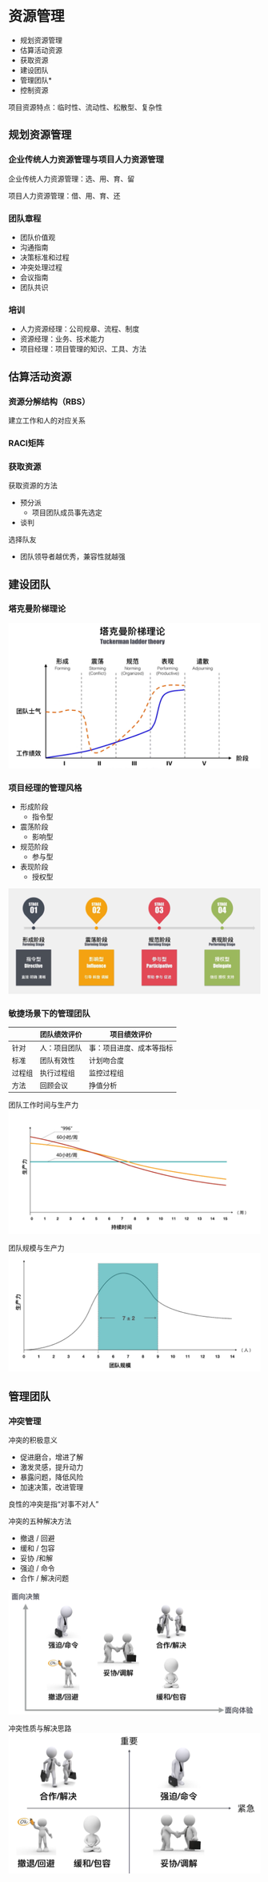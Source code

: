 # 资源管理
* 规划资源管理
* 估算活动资源
* 获取资源
* 建设团队
* 管理团队*
* 控制资源

项目资源特点：临时性、流动性、松散型、复杂性

## 规划资源管理
### 企业传统人力资源管理与项目人力资源管理
企业传统人力资源管理：选、用、育、留

项目人力资源管理：借、用、育、还

### 团队章程
* 团队价值观
* 沟通指南
* 决策标准和过程
* 冲突处理过程
* 会议指南
* 团队共识

### 培训
* 人力资源经理：公司规章、流程、制度
* 资源经理：业务、技术能力
* 项目经理：项目管理的知识、工具、方法
## 估算活动资源
### 资源分解结构（RBS）
建立工作和人的对应关系
### RACI矩阵
### 获取资源
获取资源的方法
* 预分派
  * 项目团队成员事先选定
* 谈判
  
选择队友
* 团队领导者越优秀，兼容性就越强
## 建设团队
### 塔克曼阶梯理论

![](../img/29.jpg)

### 项目经理的管理风格
* 形成阶段
  * 指令型
* 震荡阶段
  * 影响型
* 规范阶段
  * 参与型
* 表现阶段
  * 授权型

![项目经理的管理风格](../img/30.jpg)
### 敏捷场景下的管理团队
||团队绩效评价|项目绩效评价|
|-|-|-|
|针对|人：项目团队|事：项目进度、成本等指标|
|标准|团队有效性|计划吻合度|
|过程组|执行过程组|监控过程组|
|方法|回顾会议|挣值分析|

团队工作时间与生产力
![持续时间与生产力](../img/32.jpg)

团队规模与生产力
![团队规模与生产力](../img/31.jpg)
## 管理团队
### 冲突管理
冲突的积极意义
* 促进磨合，增进了解
* 激发灵感，提升动力
* 暴露问题，降低风险
* 加速决策，改进管理

良性的冲突是指“对事不对人”

冲突的五种解决方法
* 撤退 / 回避
* 缓和 / 包容
* 妥协 /和解
* 强迫 / 命令
* 合作 / 解决问题

![冲突的五种解决方法](../img/33.jpg)

冲突性质与解决思路
![冲突性质与解决思路](../img/34.jpg)
